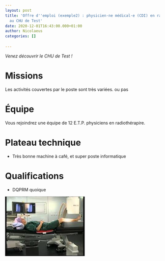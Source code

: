 ```yaml
---
layout: post
title: 'Offre d''emploi (exemple2) : physicien·ne médical·e (CDI) en radiothérapie
  au CHU de Test'
date: 2020-12-01T16:43:00.000+01:00
author: Nicolaeus
categories: []

---
```

_Venez découvrir le CHU de Test !_

<!--more-->

# Missions

Les activités couvertes par le poste sont très variées. ou pas

# Équipe

Vous rejoindrez une équipe de 12 E.T.P. physiciens en radiothérapire.

# Plateau technique

* Très bonne machine à café, et super poste informatique

# Qualifications

* DQPRM quoique

![](https://github.com/lammour/emplois.physmed.fr/raw/main/uploads/patient.jpeg)